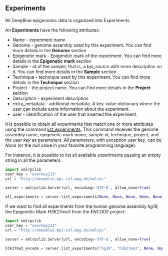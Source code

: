## Experiments

All DeepBlue epigenomic data is organized into Experiments.  

An **Experiments** have the following attributes:
  * Name - experiment name
  * Genome - genome assembly used by this experiment. You can find more details in the **Genome** section
  * Epigenetic mark - Epigenetic mark of the experiment. You can find more details in the **Epigenetic mark** section
  * Sample - id of the sample, that is, a *bio_source* with more description on it. You can find more details in the **Sample** section
  * Technique - technique used by this experiment. You can find more details in the **Technique** section
  * Project - the project name. You can find more details in the **Project** section
  * Description - experiment description
  * extra_metadata - additional metadata. A key-value dictionary where the user can include extra information about the experiment.
  * user - identification of the user that inserted the experiment.

It is possible to obtain all experiments that match one or more attributes using the command [list_experiments](http://deepblue.mpi-inf.mpg.de/api.html#api-list_experiments). 
This command receives the genome assembly name, epigenetic mark name, sample id, technique, project, and the *user key* as parameters.
All parameters, with exception *user key*, can be *None* (or the *null* value in your favorite programming language). 

For instance, it is possible to list all available experiments passing an empty string in all the parameters:

```python
import xmlrpclib
user_key = "userkey123"
url = "http://deepblue.mpi-inf.mpg.de/xmlrpc"

server = xmlrpclib.Server(url, encoding='UTF-8', allow_none=True)

all_experiments = server.list_experiments(None, None, None, None, None, user_key)
```

If we want to find all experiments from the human genome assembly *hg19*, the Epigenetic Mark *H3K27me3* from the *ENCODE* project:

```python
import xmlrpclib
user_key = "userkey123"
url = "http://deepblue.mpi-inf.mpg.de/xmlrpc"

server = xmlrpclib.Server(url, encoding='UTF-8', allow_none=True)

h3k27me3_encode = server.list_experiments("hg19", "h3k27me3", None, None, "ENCODE", user_key)
```